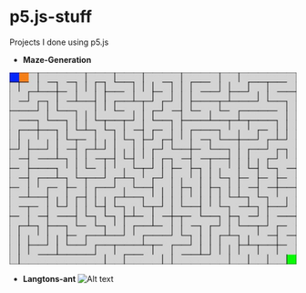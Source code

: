 # p5.js-stuff
Projects I done using p5.js

- **Maze-Generation** 
<img src="/Maze-Generation/maze.jpg" alt="olcft" width="600">

- **Langtons-ant** 
 ![Alt text](doc/ss.png?raw=true "Title")
